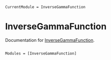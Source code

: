 ```@meta
CurrentModule = InverseGammaFunction
```

# InverseGammaFunction

Documentation for [InverseGammaFunction](https://github.com/jlapeyre/InverseGammaFunction.jl).

```@index
```

```@autodocs
Modules = [InverseGammaFunction]
```
